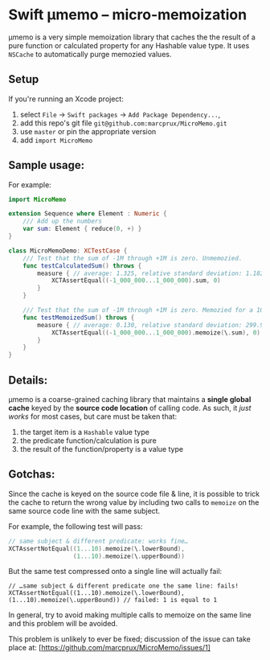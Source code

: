 # Swift μmemo – micro-memoization

μmemo is a very simple memoization library that caches the the result of a pure function or calculated property for any Hashable value type. It uses `NSCache` to automatically purge memozied values.


## Setup
If you're running an Xcode project:

  1. select `File` -> `Swift packages` -> `Add Package Dependency...`,
  2. add this repo's git file `git@github.com:marcprux/MicroMemo.git` 
  3. use `master` or pin the appropriate version
  4. add `import MicroMemo`

## Sample usage:

For example:

```swift
import MicroMemo

extension Sequence where Element : Numeric {
    /// Add up the numbers
    var sum: Element { reduce(0, +) }
}

class MicroMemoDemo: XCTestCase {
    /// Test that the sum of -1M through +1M is zero. Unmemozied.
    func testCalculatedSum() throws {
        measure { // average: 1.325, relative standard deviation: 1.182%
            XCTAssertEqual((-1_000_000...1_000_000).sum, 0)
        }
    }

    /// Test that the sum of -1M through +1M is zero. Memozied for a 10x win!
    func testMemoizedSum() throws {
        measure { // average: 0.130, relative standard deviation: 299.947%
            XCTAssertEqual((-1_000_000...1_000_000).memoize(\.sum), 0)
        }
    }
}

```


## Details:

μmemo is a coarse-grained caching library that maintains a **single global cache** keyed by the **source code location** of calling code. As such, it *just works* for most cases, but care must be taken that:

 1. the target item is a `Hashable` value type 
 2. the predicate function/calculation is pure
 3. the result of the function/property is a value type

## Gotchas:

Since the cache is keyed on the source code file & line, it is possible to trick the cache to return the wrong value by including two calls to `memoize` on the same source code line with the same subject.

For example, the following test will pass:

```swift
// same subject & different predicate: works fine…
XCTAssertNotEqual((1...10).memoize(\.lowerBound),
                  (1...10).memoize(\.upperBound))
```

But the same test compressed onto a single line will actually fail:

```
// …same subject & different predicate one the same line: fails!
XCTAssertNotEqual((1...10).memoize(\.lowerBound), (1...10).memoize(\.upperBound)) // failed: 1 is equal to 1

```


In general, try to avoid making multiple calls to memoize on the same line and this problem will be avoided.

This problem is unlikely to ever be fixed; discussion of the issue can take place at: [https://github.com/marcprux/MicroMemo/issues/1]




